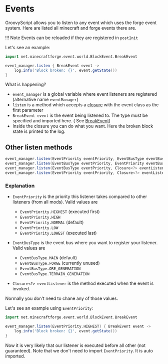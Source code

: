 # Events

GroovyScript allows you to listen to any event which uses the forge event system.
Here are listed all minecraft and forge events there are.

!!! Note
    Events can be reloaded if they are registered in `postInit`

Let's see an example:
```groovy
import net.minecraftforge.event.world.BlockEvent.BreakEvent

event_manager.listen { BreakEvent event ->
    log.info('Block broken: {}', event.getState())
}
```

What is happening?

- `event_manager` is a global variable where event listeners are registered (alternative name `eventManager`)
- `listen` is a method which accepts a [closure](../../../groovy/closure.md) with the event class as the first parameter
- `BreakEvent event` is the event being listened to. The type must be specified and imported here. (
  See [BreakEvent](block_event._break_event.md))
- Inside the closure you can do what you want. Here the broken block state is printed to the log.

## Other listen methods
```groovy
event_manager.listen(EventPriority eventPriority, EventBusType eventBusType, Closure<?> eventListener)
event_manager.listen(EventBusType eventPriority, EventPriority eventBusType, Closure<?> eventListener)
event_manager.listen(EventBusType eventPriority, Closure<?> eventListener)
event_manager.listen(EventPriority eventPriority, Closure<?> eventListener)
```

### Explanation

- `EventPriority` is the priority this listener takes compared to other listeners (from all mods). Valid values are
  - `EventPriority.HIGHEST` (executed first)
  - `EventPriority.HIGH`
  - `EventPriority.NORMAL` (default)
  - `EventPriority.LOW`
  - `EventPriority.LOWEST` (executed last)

- `EventBusType` is the event bus where you want to register your listener. Valid values are
  - `EventBusType.MAIN` (default)
  - `EventBusType.FORGE` (currently unused)
  - `EventBusType.ORE_GENERATION`
  - `EventBusType.TERRAIN_GENERATION`

- `Closure<?> eventListener` is the method executed when the event is invoked.

Normally you don't need to chane any of those values. <br>

Let's see an example using `EventPriority`:
```groovy
import net.minecraftforge.event.world.BlockEvent.BreakEvent

event_manager.listen(EventPriority.HIGHEST) { BreakEvent event ->
    log.info('Block broken: {}', event.getState())
}
```

Now it is very likely that our listener is executed before all other (not guaranteed).
Note that we don't need to import `EventPriority`. It is auto imported.
